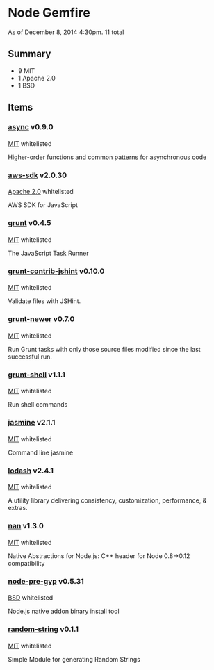 # Node Gemfire

As of December  8, 2014  4:30pm. 11 total

## Summary
* 9 MIT
* 1 Apache 2.0
* 1 BSD



## Items


<a name="async"></a>
### <a href="https://github.com/caolan/async">async</a> v0.9.0
#### 

<a href="http://opensource.org/licenses/mit-license">MIT</a> whitelisted

Higher-order functions and common patterns for asynchronous code

<a name="aws-sdk"></a>
### <a href="https://github.com/aws/aws-sdk-js">aws-sdk</a> v2.0.30
#### 

<a href="http://www.apache.org/licenses/LICENSE-2.0.txt">Apache 2.0</a> whitelisted

AWS SDK for JavaScript

<a name="grunt"></a>
### <a href="http://gruntjs.com/">grunt</a> v0.4.5
#### 

<a href="http://opensource.org/licenses/mit-license">MIT</a> whitelisted

The JavaScript Task Runner

<a name="grunt-contrib-jshint"></a>
### <a href="https://github.com/gruntjs/grunt-contrib-jshint">grunt-contrib-jshint</a> v0.10.0
#### 

<a href="http://opensource.org/licenses/mit-license">MIT</a> whitelisted

Validate files with JSHint.

<a name="grunt-newer"></a>
### <a href="https://github.com/tschaub/grunt-newer">grunt-newer</a> v0.7.0
#### 

<a href="http://opensource.org/licenses/mit-license">MIT</a> whitelisted

Run Grunt tasks with only those source files modified since the last successful run.

<a name="grunt-shell"></a>
### <a href="https://github.com/sindresorhus/grunt-shell">grunt-shell</a> v1.1.1
#### 

<a href="http://opensource.org/licenses/mit-license">MIT</a> whitelisted

Run shell commands

<a name="jasmine"></a>
### <a href="http://jasmine.github.io/">jasmine</a> v2.1.1
#### 

<a href="http://opensource.org/licenses/mit-license">MIT</a> whitelisted

Command line jasmine

<a name="lodash"></a>
### <a href="http://lodash.com/">lodash</a> v2.4.1
#### 

<a href="http://opensource.org/licenses/mit-license">MIT</a> whitelisted

A utility library delivering consistency, customization, performance, & extras.

<a name="nan"></a>
### <a href="https://github.com/rvagg/nan">nan</a> v1.3.0
#### 

<a href="http://opensource.org/licenses/mit-license">MIT</a> whitelisted

Native Abstractions for Node.js: C++ header for Node 0.8->0.12 compatibility

<a name="node-pre-gyp"></a>
### <a href="https://github.com/mapbox/node-pre-gyp">node-pre-gyp</a> v0.5.31
#### 

<a href="http://en.wikipedia.org/wiki/BSD_licenses#4-clause_license_.28original_.22BSD_License.22.29">BSD</a> whitelisted

Node.js native addon binary install tool

<a name="random-string"></a>
### <a href="https://github.com/valiton/node-random-string">random-string</a> v0.1.1
#### 

<a href="http://opensource.org/licenses/mit-license">MIT</a> whitelisted

Simple Module for generating Random Strings
